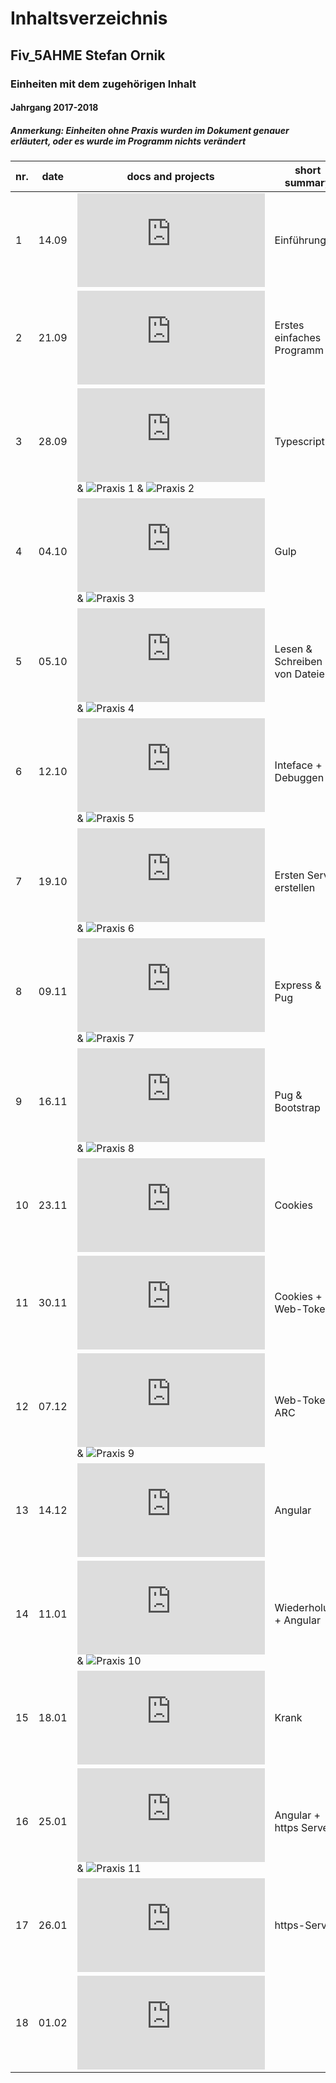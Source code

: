 # Inhaltsverzeichnis  
## Fiv_5AHME Stefan Ornik
### Einheiten mit dem zugehörigen Inhalt
#### Jahrgang 2017-2018
##### Anmerkung: Einheiten ohne Praxis wurden im Dokument genauer erläutert, oder es wurde im Programm nichts verändert

| nr. | date |      docs and projects       |  short summary  |
|-----|-------|------------------------------|-----------------|
|  1  | 14.09 |![Einheit 1](https://github.com/HTLMechatronics/m13-5ahme-fivu/blob/ornstm13/docs/Einheit1.md)| Einführung |                      
|  2  | 21.09 |![Einheit 2](https://github.com/HTLMechatronics/m13-5ahme-fivu/blob/ornstm13/docs/Einheit2.md)| Erstes einfaches Programm           |
|  3  | 28.09 |![Einheit 3](https://github.com/HTLMechatronics/m13-5ahme-fivu/blob/ornstm13/docs/Einheit3.md) & ![Praxis 1](https://github.com/HTLMechatronics/m13-5ahme-fivu/tree/ornstm13/projects/ue02) & ![Praxis 2](https://github.com/HTLMechatronics/m13-5ahme-fivu/tree/ornstm13/projects/ue03)| Typescript |
|  4  | 04.10 |![Einheit 4](https://github.com/HTLMechatronics/m13-5ahme-fivu/blob/ornstm13/docs/Einheit4.md) & ![Praxis 3](https://github.com/HTLMechatronics/m13-5ahme-fivu/tree/ornstm13/projects/ue04)| Gulp |
|  5  | 05.10 |![Einheit 5](https://github.com/HTLMechatronics/m13-5ahme-fivu/blob/ornstm13/docs/Einheit5.md) & ![Praxis 4](https://github.com/HTLMechatronics/m13-5ahme-fivu/tree/ornstm13/projects/ue05) | Lesen & Schreiben von Dateien | 
|  6  | 12.10 |![Einheit 6](https://github.com/HTLMechatronics/m13-5ahme-fivu/blob/ornstm13/docs/Einheit6.md) & ![Praxis 5](https://github.com/HTLMechatronics/m13-5ahme-fivu/tree/ornstm13/projects/ue06) | Inteface + Debuggen | 
|  7  | 19.10 |![Einheit 7](https://github.com/HTLMechatronics/m13-5ahme-fivu/blob/ornstm13/docs/Einheit7.md) & ![Praxis 6](https://github.com/HTLMechatronics/m13-5ahme-fivu/tree/ornstm13/projects/ue07) | Ersten Server erstellen | 
|  8  | 09.11 |![Einheit 8](https://github.com/HTLMechatronics/m13-5ahme-fivu/blob/ornstm13/docs/Einheit8.md) & ![Praxis 7](https://github.com/HTLMechatronics/m13-5ahme-fivu/tree/ornstm13/projects/ue08) | Express & Pug | 
|  9  | 16.11 |![Einheit 9](https://github.com/HTLMechatronics/m13-5ahme-fivu/blob/ornstm13/docs/Einheit9.md) & ![Praxis 8](https://github.com/HTLMechatronics/m13-5ahme-fivu/tree/ornstm13/projects/ue09) | Pug & Bootstrap | 
| 10  | 23.11 |![Einheit 10](https://github.com/HTLMechatronics/m13-5ahme-fivu/blob/ornstm13/docs/Einheit10.md) | Cookies | 
| 11  | 30.11 |![Einheit 11](https://github.com/HTLMechatronics/m13-5ahme-fivu/blob/ornstm13/docs/Einheit11.md) | Cookies + Web-Token | 
| 12  | 07.12 |![Einheit 12](https://github.com/HTLMechatronics/m13-5ahme-fivu/blob/ornstm13/docs/Einheit12.md) & ![Praxis 9](https://github.com/HTLMechatronics/m13-5ahme-fivu/tree/ornstm13/projects/ue10)| Web-Token + ARC | 
| 13  | 14.12 |![Einheit 13](https://github.com/HTLMechatronics/m13-5ahme-fivu/blob/ornstm13/docs/Einheit13.md) | Angular | 
| 14  | 11.01 |![Einheit 14](https://github.com/HTLMechatronics/m13-5ahme-fivu/blob/ornstm13/docs/Einheit14.md) & ![Praxis 10](https://github.com/HTLMechatronics/m13-5ahme-fivu/tree/ornstm13/projects/ue11) | Wiederholung + Angular | 
| 15  | 18.01 |![Einheit 15](https://github.com/HTLMechatronics/m13-5ahme-fivu/blob/ornstm13/docs/Einheit15.md)  | Krank | 
| 16  | 25.01 |![Einheit 16](https://github.com/HTLMechatronics/m13-5ahme-fivu/blob/ornstm13/docs/Einheit16.md) & ![Praxis 11](https://github.com/HTLMechatronics/m13-5ahme-fivu/tree/ornstm13/projects/ue12)| Angular + https Server  | 
| 17  | 26.01 |![Einheit 17](https://github.com/HTLMechatronics/m13-5ahme-fivu/blob/ornstm13/docs/Einheit17.md) | https-Server | 
| 18  | 01.02 |![Einheit 18](https://github.com/HTLMechatronics/m13-5ahme-fivu/blob/ornstm13/docs/Einheit18.md) |  | 

